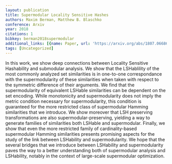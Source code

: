 ```yaml
---
layout: publication
title: Supermodular Locality Sensitive Hashes
authors: Maxim Berman, Matthew B. Blaschko
conference: Arxiv
year: 2018
citations: 1
bibkey: berman2018supermodular
additional_links: [{name: Paper, url: 'https://arxiv.org/abs/1807.06686'}]
tags: [Uncategorized]
---
```

In this work, we show deep connections between Locality Sensitive Hashability
and submodular analysis. We show that the LSHablility of the most commonly
analyzed set similarities is in one-to-one correspondance with the
supermodularity of these similarities when taken with respect to the symmetric
difference of their arguments. We find that the supermodularity of equivalent
LSHable similarities can be dependent on the set encoding. While monotonicity
and supermodularity does not imply the metric condition necessary for
supermodularity, this condition is guaranteed for the more restricted class of
supermodular Hamming similarities that we introduce. We show moreover that LSH
preserving transformations are also supermodular-preserving, yielding a way to
generate families of similarities both LSHable and supermodular. Finally, we
show that even the more restricted family of cardinality-based supermodular
Hamming similarities presents promising aspects for the study of the link
between LSHability and supermodularity. We hope that the several bridges that
we introduce between LSHability and supermodularity paves the way to a better
understanding both of supermodular analysis and LSHability, notably in the
context of large-scale supermodular optimization.